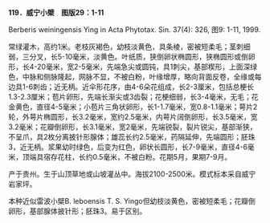 **119．威宁小檗　图版29：1-11**

Berberis weiningensis Ying in Acta Phytotax. Sin. 37(4): 326, 图9: 1-11, 1999.

常绿灌木，高约1米。老枝灰褐色，幼枝淡黄色，具条棱，密被短柔毛；茎刺细弱，三分叉，长5-10毫米，淡黄色。叶纸质，狭倒卵状椭圆形，狭椭圆形或倒卵形，长4-20毫米，宽2-5毫米，先端急尖或圆钝，具1刺尖，基部楔形，上面深绿色，中脉和侧脉隆起，网脉不显，不被白粉，叶缘增厚，略向背面反卷，全缘或每边具1-6刺齿；近无柄。近伞形花序，由4-6朵花组成，长2-3厘米，包括总梗长1.3-2.3厘米；苞片卵形，先端长渐尖或3齿裂；花梗细弱，长3-4毫米，无毛；花金黄色，直径4-5毫米；小苞片三角状卵形，长1-1.7毫米，宽0.8-1.1毫米；萼片2轮，外萼片椭圆形，长3.2毫米，宽约2.5毫米，内萼片阔倒卵形，长3.5毫米，宽3.2毫米；花瓣倒卵形，长3.1毫米，宽2毫米，先端锐裂，裂片锐尖，基部渐狭，不呈爪，具2枚分离披针形腺体；雄蕊长约2.5毫米，药隔延伸，先端圆形；胚珠3，近无柄。浆果幼时绿色，后变为红色，卵状长圆形，长7-9毫米，直径4-6毫米，顶端具宿存花柱，长约0.5毫米，不被白粉。花期5月，果期7-9月。

产于贵州。生于山顶草地或山坡灌丛中。海拔2100-2500米。模式标本采自威宁岩家坪。

本种近似雷波小檗B. leboensis T. S. Yingo但幼枝淡黄色，密被短柔毛；花瓣倒卵形，基部腺体披针形；胚珠3。易于区别。
